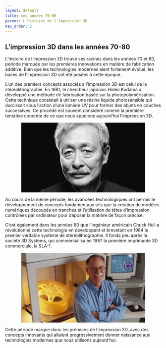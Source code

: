 ```yaml
---
layout: default
title: Les années 70-80
parent: L'histoire de l'impression 3D
nav_order: 2
---
```


## L’impression 3D dans les années 70-80

L’histoire de l’impression 3D trouve ses racines dans les années 70 et 80, période marquée par les premières innovations en matière de fabrication additive. Bien que les technologies modernes aient fortement évolué, les bases de l'impression 3D ont été posées à cette époque.

L’un des premiers concepts associés à l’impression 3D est celui de la stéréolithographie. En 1981, le chercheur japonais Hideo Kodama a développé une méthode de fabrication basée sur la photopolymérisation. Cette technique consistait à utiliser une résine liquide photosensible qui durcissait sous l’action d’une lumière UV pour former des objets en couches successives. Ce procédé est souvent considéré comme la première tentative concrète de ce que nous appelons aujourd’hui l’impression 3D.

<p align="center">
  <img src="../images/Hideo.jpg" alt="Hideo Kodama" width="400px" style="display: block; margin: auto;" />
</p>

Au cours de la même période, les avancées technologiques ont permis le développement de concepts fondamentaux tels que la création de modèles numériques découpés en tranches et l’utilisation de têtes d’impression contrôlées par ordinateur pour déposer la matière de façon précise.

C’est également dans les années 80 que l’ingénieur américain Chuck Hull a révolutionné cette technologie en développant et brevetant en 1984 le premier véritable système de stéréolithographie. Il fonda peu après la société 3D Systems, qui commercialisa en 1987 la première imprimante 3D commerciale, la SLA-1.

<p align="center">
  <img src="../images/Chuck.jpg" alt="Chuck Hull" width="400px" style="display: block; margin: auto;" />
</p>

Cette période marque donc les prémices de l’impression 3D, avec des concepts innovants qui allaient progressivement donner naissance aux technologies modernes que nous utilisons aujourd’hui.







